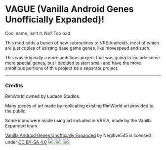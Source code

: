 # VAGUE (Vanilla Android Genes Unofficially Expanded)!
Cool name, isn't it. No? Too bad.

This mod adds a bunch of new subroutines to VRE:Androids, most of which are just copies of existing base game genes, like movespeed and such.

This was originally a more ambitious project that was going to include some more special genes, but I decided to start small and have the more ambitious portions of this project be a separate project.

___

### Credits
RimWorld owned by Ludeon Studios.

Many pieces of art made by replicating existing RimWorld art provided to the public.

Some icons were made using art included in VRE:A, made by the Vanilla Expanded team.

 <p xmlns:cc="http://creativecommons.org/ns#" xmlns:dct="http://purl.org/dc/terms/"><a property="dct:title" rel="cc:attributionURL" href="https://github.com/Negitive545/VanillaAndroidGenesUnofficiallyExpanded">Vanilla Android Genes Unofficially Expanded</a> by <span property="cc:attributionName">Negitive545</span> is licensed under <a href="https://creativecommons.org/licenses/by-sa/4.0/?ref=chooser-v1" target="_blank" rel="license noopener noreferrer" style="display:inline-block;">CC BY-SA 4.0<img style="height:22px!important;margin-left:3px;vertical-align:text-bottom;" src="https://mirrors.creativecommons.org/presskit/icons/cc.svg?ref=chooser-v1" alt=""><img style="height:22px!important;margin-left:3px;vertical-align:text-bottom;" src="https://mirrors.creativecommons.org/presskit/icons/by.svg?ref=chooser-v1" alt=""><img style="height:22px!important;margin-left:3px;vertical-align:text-bottom;" src="https://mirrors.creativecommons.org/presskit/icons/sa.svg?ref=chooser-v1" alt=""></a></p> 

